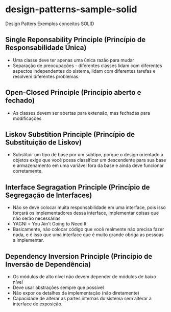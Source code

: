 # design-patterns-sample-solid
Design Patters Exemplos conceitos SOLID


## Single Reponsability Principle (Princípio de Responsabilidade Única)

 - Uma classe deve ter apenas uma única razão para mudar
 - Separação de preocupações - diferentes classes lidam com diferentes aspectos independentes do sistema, lidam com diferentes tarefas e resolvem diferentes problemas.

## Open-Closed Principle (Princípio aberto e fechado)

 - As classes devem ser abertas para extensão, mas fechadas para modificações

## Liskov Substition Principle (Princípio de Substituição de Liskov)

 - Substituir um tipo de base por um subtipo, porque o design orientado a objetos exige que você possa classificar um descendente para sua base e armazenamento em uma variável fora da base e ainda deve funcionar corretamente. 

## Interface Segragation Principle (Princípio de Segregação de Interfaces)

 - Não se deve colocar muita responsabilidade em uma interface, pois isso forçará os implementadores dessa interface, implementar coisas que não serão necessárias
 - YAGNI = You Ain't Going to Need It
 - Basicamente, não colocar código que você realmente não precisa fazer nada, e é isso que uma interface que é muito grande obriga as pessoas a implementar.

## Dependency Inversion Principle (Princípio de Inversão de Dependência)

 - Os módulos de alto nível não devem depender de módulos de baixo nível
 - Deve usar abstrações sempre que possível
 -  Não expor os detalhes da implementação (não diretamente)
 - Capacidade de alterar as partes internas do sistema sem alterar a interface de exposição. 

